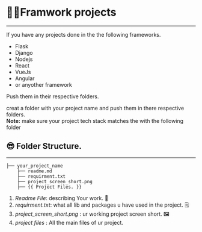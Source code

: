 # 👷‍♀️Framwork projects


---

If you have any projects done in the the following frameworks.
* Flask
* Django
* Nodejs
* React
* VueJs
* Angular
* or anyother framework

Push them in their respective folders.

creat a folder with your project name and push them in there respective folders. 
<br>
**Note:** make sure your project tech stack matches the with the following folder

## 😎 Folder Structure.
---
```
├── your_project_name
    ├── readme.md
    ├── requirment.txt
    ├── project_screen_short.png
    ├── {{ Project Files. }}
```



1.   *Readme File*: describing Your work. 📄
2.   *requirment.txt*: what all lib and packages u have used in the project. 🗒
3.   *project_screen_short.png* : ur working project screen short. 🖼
4.   *project files* : All the main files of ur project.
